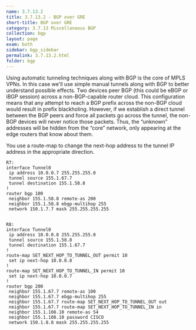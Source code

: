 ```yaml
---
name: 3.7.13.2
title: 3.7.13.2 - BGP over GRE
short-title: BGP over GRE
category: 3.7.13 Miscellaneous BGP
collection: bgp
layout: page
exam: both
sidebar: bgp_sidebar
permalink: 3.7.13.2.html
folder: bgp
---
```

Using automatic tunneling techniques along with BGP is the core of MPLS VPNs. In this case we'll use simple manual tunnels along with BGP to better understand possible effects. Two devices peer BGP (this could be eBGP or iBGP session) across a non-BGP-capable router cloud. This configuration means that any attempt to reach a BGP prefix across the non-BGP cloud would result in prefix blackholing. However, if we establish a direct tunnel between the BGP peers and force all packets go across the tunnel, the non-BGP devices will never notice those packets. Thus, the “unknown” addresses will be hidden from the “core” network, only appearing at the edge routers that know about them.

You use a route-map to change the next-hop address to the tunnel IP address in the appropriate direction.
```
R7:
interface Tunnel0
 ip address 10.0.0.7 255.255.255.0
 tunnel source 155.1.67.7
 tunnel destination 155.1.58.8
!
router bgp 100
 neighbor 155.1.58.8 remote-as 200
 neighbor 155.1.58.8 ebgp-multihop 255
 network 150.1.7.7 mask 255.255.255.255


R8:
interface Tunnel0
 ip address 10.0.0.8 255.255.255.0
 tunnel source 155.1.58.8
 tunnel destination 155.1.67.7
!
route-map SET_NEXT_HOP_TO_TUNNEL_OUT permit 10
 set ip next-hop 10.0.0.8
!
route-map SET_NEXT_HOP_TO_TUNNEL_IN permit 10
 set ip next-hop 10.0.0.7
!
router bgp 200
 neighbor 155.1.67.7 remote-as 100
 neighbor 155.1.67.7 ebgp-multihop 255
 neighbor 155.1.67.7 route-map SET_NEXT_HOP_TO_TUNNEL_OUT out
 neighbor 155.1.67.7 route-map SET_NEXT_HOP_TO_TUNNEL_IN in
 neighbor 155.1.108.10 remote-as 54
 neighbor 155.1.108.10 password CISCO
 network 150.1.8.8 mask 255.255.255.255
```
